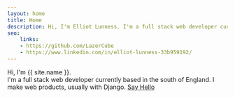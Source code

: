 ```yaml
---
layout: home
title: Home
description: Hi, I'm Elliot Lunness. I'm a full stack web developer currently based in the south of England. I make web products, usually with Django.
seo:
    links:
    - https://github.com/LazerCube
    - https://www.linkedin.com/in/elliot-lunness-33b959192/
---
```


Hi, I'm <span class="oblue">{{ site.name }}.</span><br>
I'm a full stack web developer currently based in the south of England. I make web products, usually with Django.
<a href='mailto:{{ site.email }}' rel='nofollow' >Say Hello</a>
